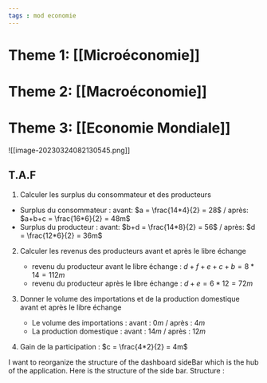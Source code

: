 ```yaml
---
tags : mod economie
---
```


# **Theme 1:** [[Microéconomie]] 

# **Theme 2:** [[Macroéconomie]] 

# **Theme 3:** [[Economie Mondiale]]

![[image-20230324082130545.png]]

## T.A.F

1)  Calculer les surplus du consommateur et des producteurs
   -  Surplus du consommateur : avant: $a = \frac{14*4}{2} = 28$ / après: $a+b+c = \frac{16*6}{2} = 48m$ 
   - Surplus du producteur : avant: $b+d = \frac{14*8}{2} = 56$ / après: $d = \frac{12*6}{2} = 36m$

2) Calculer les revenus des producteurs avant et après le libre échange
   - revenu du producteur avant le libre échange : $d+f+e+c+b = 8*14 = 112m$ 
   - revenu du producteur après le libre échange : $d+e = 6*12 = 72m$

3) Donner le volume des importations et de la production domestique avant et après le libre échange
   - Le volume des importations : avant : $0m$ / après : $4m$
   - La production domestique : avant : $14m$ / après : $12m$

4) Gain de la participation : $c = \frac{4*2}{2} = 4m$ 

I want to reorganize the structure of the dashboard sideBar which is the hub of the application. Here is the structure of the side bar.
Structure :




